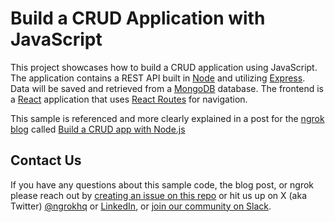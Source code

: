 # Build a CRUD Application with JavaScript
This project showcases how to build a CRUD application using JavaScript. The application contains a REST API built in [Node](https://nodejs.org/en) and utilizing [Express](https://expressjs.com/). Data will be saved and retrieved from a [MongoDB](https://www.mongodb.com/docs/manual/installation/) database. The frontend is a [React](https://react.dev) application that uses [React Routes](https://reactrouter.com/en/main) for navigation.

This sample is referenced and more clearly explained in a post for the [ngrok blog](https://ngrok.com/blog) called [Build a CRUD app with Node.js](https://ngrok.com/blog-post/nodejs-crud-app-tutorial)

## Contact Us
If you have any questions about this sample code, the blog post, or ngrok please reach out by [creating an issue on this repo](https://github.com/ngrok-samples/javascript-crud-app/issues/new) or hit us up on X (aka Twitter) [@ngrokhq](https://twitter.com/ngrokHQ) or [LinkedIn](https://www.linkedin.com/company/ngrok/), or [join our community on Slack](https://ngrok.com/slack).
